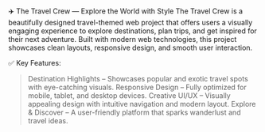 ✈️ The Travel Crew — Explore the World with Style
The Travel Crew is a beautifully designed travel-themed web project 
that offers users a visually engaging experience to explore destinations,
plan trips, and get inspired for their next adventure. 
Built with modern web technologies, this project showcases clean layouts,
responsive design, and smooth user interaction.

✅ Key Features:
> Destination Highlights – Showcases popular and exotic travel spots with eye-catching visuals.
> Responsive Design – Fully optimized for mobile, tablet, and desktop devices.
> Creative UI/UX – Visually appealing design with intuitive navigation and modern layout.
> Explore & Discover – A user-friendly platform that sparks wanderlust and travel ideas.
